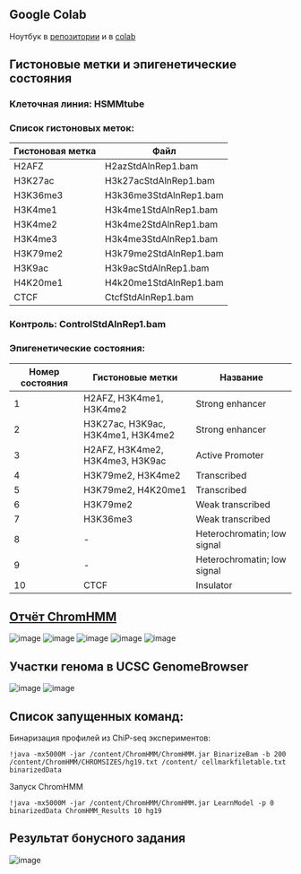 ## Google Colab

Ноутбук в [репозитории](./ChromHMM_HW3.ipynb) и в [colab](https://colab.research.google.com/drive/1CbimSmyjv3D33OOGCvu7yfGZS7x5Oh3L?usp=sharing)

## Гистоновые метки и эпигенетические состояния

### Клеточная линия: HSMMtube

### Список гистоновых меток:
| Гистоновая метка |          Файл          |
|------------------|------------------------|
|      H2AFZ       |   H2azStdAlnRep1.bam   | 
|     H3K27ac      | H3k27acStdAlnRep1.bam  |
|   H3K36me3       | H3k36me3StdAlnRep1.bam	|
| H3K4me1          | H3k4me1StdAlnRep1.bam	|
| H3K4me2          | H3k4me2StdAlnRep1.bam	|
| H3K4me3          | H3k4me3StdAlnRep1.bam	|
| H3K79me2         | H3k79me2StdAlnRep1.bam	|
| H3K9ac           | H3k9acStdAlnRep1.bam	  |
| H4K20me1         | H4k20me1StdAlnRep1.bam	|
| CTCF             | CtcfStdAlnRep1.bam	    |

### Контроль: ControlStdAlnRep1.bam


### Эпигенетические состояния:
| Номер состояния | Гистоновые метки | Название |
|-----------------|------------------|----------|
|   1   | H2AFZ, H3K4me1, H3K4me2 | Strong enhancer | 
|   2   | H3K27ac, H3K9ac, H3K4me1, H3K4me2 | Strong enhancer |
|   3   | H2AFZ, H3K4me2, H3K4me3, H3K9ac | Active Promoter |
|   4   | H3K79me2, H3K4me2 | Transcribed |
|   5   | H3K79me2, H4K20me1 | Transcribed |
|   6   | H3K79me2 | Weak transcribed |
|   7   | H3K36me3 | Weak transcribed	|
|   8   | - | Heterochromatin; low signal |
|   9   | - | Heterochromatin; low signal |
|   10  | CTCF | Insulator |

## [Отчёт ChromHMM](./ChromHMM_Results/webpage_10.html)

![image](https://user-images.githubusercontent.com/52814490/230118102-8ece6e74-fc6c-463b-b355-b47dfb398092.png)
![image](https://user-images.githubusercontent.com/52814490/230118133-97b7e463-ea21-4345-aaf0-c21741e505b4.png)
![image](https://user-images.githubusercontent.com/52814490/230118170-78e0cc05-ddc6-427b-b835-d72aaf15adbe.png)
![image](https://user-images.githubusercontent.com/52814490/230118199-94c34b9f-5ec7-4c22-b9ec-4c1dc8ec1d7a.png)
![image](https://user-images.githubusercontent.com/52814490/230118233-105b05c1-1c31-4965-b341-5724b9e18fe9.png)

## Участки генома в UCSC GenomeBrowser
![image](https://user-images.githubusercontent.com/52814490/230119281-5ed1df21-b34c-499d-afe1-a56f43817fdb.png)
![image](https://user-images.githubusercontent.com/52814490/230119492-41296ea6-8800-412a-bc51-7ea7f0a886d5.png)

## Список запущенных команд:
Бинаризация профилей из ChiP-seq экспериментов:

```
!java -mx5000M -jar /content/ChromHMM/ChromHMM.jar BinarizeBam -b 200  /content/ChromHMM/CHROMSIZES/hg19.txt /content/ cellmarkfiletable.txt   binarizedData
```

Запуск ChromHMM

```
!java -mx5000M -jar /content/ChromHMM/ChromHMM.jar LearnModel -p 0 binarizedData ChromHMM_Results 10 hg19
```

## Результат бонусного задания

![image](https://user-images.githubusercontent.com/52814490/230126414-ddad3433-4a47-4e09-a6af-50dd056b674b.png)
